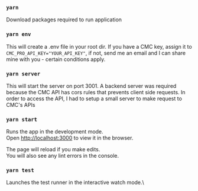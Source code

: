 ### `yarn`

Download packages required to run application

### `yarn env`

This will create a .env file in your root dir.
If you have a CMC key, assign it to `CMC_PRO_API_KEY="YOUR_API_KEY"`, if not, send me an email and I can share mine with you - certain conditions apply.

### `yarn server`

This will start the server on port 3001. A backend server was required because the CMC API has cors rules that prevents client side requests.
In order to access the API, I had to setup a small server to make request to CMC's APIs

### `yarn start`

Runs the app in the development mode.\
Open [http://localhost:3000](http://localhost:3000) to view it in the browser.

The page will reload if you make edits.\
You will also see any lint errors in the console.

### `yarn test`

Launches the test runner in the interactive watch mode.\


